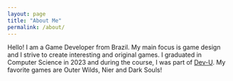 ```yaml
---
layout: page
title: "About Me"
permalink: /about/
---
```

Hello! I am a Game Developer from Brazil. My main focus is game design and I strive to create interesting and original games. I graduated  in Computer Science in 2023 and during the course, I was part of [Dev-U](dev-unifei.github.io). My favorite games are Outer Wilds, Nier and Dark Souls!
